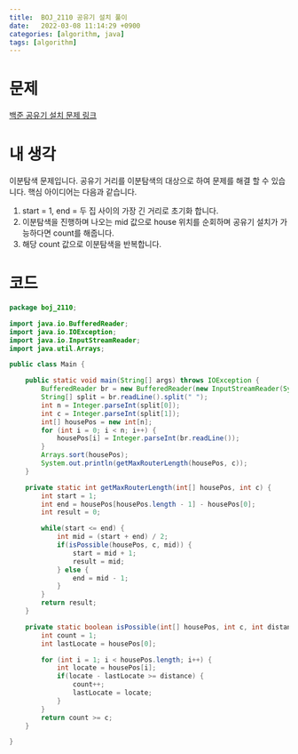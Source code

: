 ```yaml
---
title:  BOJ_2110 공유기 설치 풀이
date:   2022-03-08 11:14:29 +0900
categories: [algorithm, java]
tags: [algorithm]
---
```


# 문제
[백준 공유기 설치 문제 링크](https://www.acmicpc.net/problem/2110)
# 내 생각
이분탐색 문제입니다. 공유기 거리를 이분탐색의 대상으로 하여 문제를 해결 할 수 있습니다. 핵심 아이디어는 다음과 같습니다.
1. start = 1, end = 두 집 사이의 가장 긴 거리로 초기화 합니다.
2. 이분탐색을 진행하며 나오는 mid 값으로 house 위치를 순회하며 공유기 설치가 가능하다면 count를 해줍니다.
3. 해당 count 값으로 이분탐색을 반복합니다.

# 코드

```java
package boj_2110;

import java.io.BufferedReader;
import java.io.IOException;
import java.io.InputStreamReader;
import java.util.Arrays;

public class Main {

    public static void main(String[] args) throws IOException {
        BufferedReader br = new BufferedReader(new InputStreamReader(System.in));
        String[] split = br.readLine().split(" ");
        int n = Integer.parseInt(split[0]);
        int c = Integer.parseInt(split[1]);
        int[] housePos = new int[n];
        for (int i = 0; i < n; i++) {
            housePos[i] = Integer.parseInt(br.readLine());
        }
        Arrays.sort(housePos);
        System.out.println(getMaxRouterLength(housePos, c));
    }

    private static int getMaxRouterLength(int[] housePos, int c) {
        int start = 1;
        int end = housePos[housePos.length - 1] - housePos[0];
        int result = 0;

        while(start <= end) {
            int mid = (start + end) / 2;
            if(isPossible(housePos, c, mid)) {
                start = mid + 1;
                result = mid;
            } else {
                end = mid - 1;
            }
        }
        return result;
    }

    private static boolean isPossible(int[] housePos, int c, int distance) {
        int count = 1;
        int lastLocate = housePos[0];

        for (int i = 1; i < housePos.length; i++) {
            int locate = housePos[i];
            if(locate - lastLocate >= distance) {
                count++;
                lastLocate = locate;
            }
        }
        return count >= c;
    }

}


```

